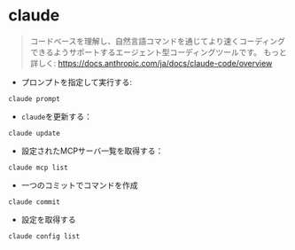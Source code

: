 # claude

> コードベースを理解し、自然言語コマンドを通じてより速くコーディングできるようサポートするエージェント型コーディングツールです。
> もっと詳しく: <https://docs.anthropic.com/ja/docs/claude-code/overview>

- プロンプトを指定して実行する:

`claude prompt`

- `claude`を更新する：

`claude update`

- 設定されたMCPサーバ一覧を取得する：

`claude mcp list`

- 一つのコミットでコマンドを作成

`claude commit`

- 設定を取得する

`claude config list`
